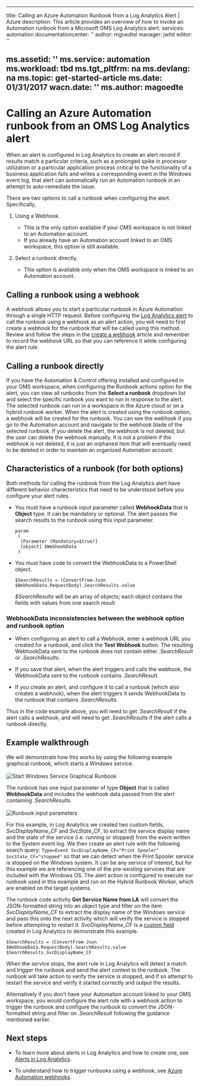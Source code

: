 <!-- not suitable for Mooncake -->

---
title: Calling an Azure Automation Runbook from a Log Analytics Alert | Azure
description: This article provides an overview of how to invoke an Automation runbook from a Microsoft OMS Log Analytics alert.
services: automation
documentationcenter: ''
author: mgoedtel
manager: jwhit
editor: ''

ms.assetid: ''
ms.service: automation
ms.workload: tbd
ms.tgt_pltfrm: na
ms.devlang: na
ms.topic: get-started-article
ms.date: 01/31/2017
wacn.date: ''
ms.author: magoedte
---

# Calling an Azure Automation runbook from an OMS Log Analytics alert

When an alert is configured in Log Analytics to create an alert record if results match a particular criteria, such as a prolonged spike in processor utilization or a particular application process critical to the functionality of a business application fails and writes a corresponding event in the Windows event log, that alert can automatically run an Automation runbook in an attempt to auto-remediate the issue.  

There are two options to call a runbook when configuring the alert.  Specifically,

1. Using a Webhook.
    * This is the only option available if your OMS workspace is not linked to an Automation account.
    * If you already have an Automation account linked to an OMS workspace, this option is still available.  

2. Select a runbook directly.
    * This option is available only when the OMS workspace is linked to an Automation account.  

## Calling a runbook using a webhook

A webhook allows you to start a particular runbook in Azure Automation through a single HTTP request.  Before configuring the [Log Analytics alert](/documentation/articles/log-analytics-alerts/#creating-alert-rules) to call the runbook using a webhook as an alert action, you will need to first create a webhook for the runbook that will be called using this method.  Review and follow the steps in the [create a webhook](./automation-webhooks.md#creating-a-webhook) article and remember to record the webhook URL so that you can reference it while configuring the alert rule.   

## Calling a runbook directly

If you have the Automation & Control offering installed and configured in your OMS workspace, when configuring the Runbook actions option for the alert, you can view all runbooks from the **Select a runbook** dropdown list and select the specific runbook you want to run in response to the alert.  The selected runbook can run in a workspace in the Azure cloud or on a hybrid runbook worker.  When the alert is created using the runbook option, a webhook will be created for the runbook.  You can see the webhook if you go to the Automation account and navigate to the webhook blade of the selected runbook.  If you delete the alert, the webhook is not deleted, but the user can delete the webhook manually.  It is not a problem if the webhook is not deleted, it is just an orphaned item that will eventually need to be deleted in order to maintain an organized Automation account.  

## Characteristics of a runbook (for both options)

Both methods for calling the runbook from the Log Analytics alert have different behavior characteristics that need to be understood before you configure your alert rules.  

* You must have a runbook input parameter called **WebhookData** that is **Object** type.  It can be mandatory or optional.  The alert passes the search results to the runbook using this input parameter.

    ```
    param  
     (  
      [Parameter (Mandatory=$true)]  
      [object] $WebhookData  
     )
    ```

*  You must have code to convert the WebhookData to a PowerShell object.

    `$SearchResults = (ConvertFrom-Json $WebhookData.RequestBody).SearchResults.value`

    *$SearchResults* will be an array of objects; each object contains the fields with values from one search result

### WebhookData inconsistencies between the webhook option and runbook option

* When configuring an alert to call a Webhook, enter a webhook URL you created for a runbook, and click the **Test Webhook** button.  The resulting WebhookData sent to the runbook does not contain either *.SearchResult* or *.SearchResults*.

*  If you save that alert, when the alert triggers and calls the webhook, the WebhookData sent to the runbook contains *.SearchResult*.
* If you create an alert, and configure it to call a runbook (which also creates a webhook), when the alert triggers it sends WebhookData to the runbook that contains *.SearchResults*.

Thus in the code example above, you will need to get *.SearchResult* if the alert calls a webhook, and will need to get *.SearchResults* if the alert calls a runbook directly.

## Example walkthrough

We will demonstrate how this works by using the following example graphical runbook, which starts a Windows service.<br><br> ![Start Windows Service Graphical Runbook](./media/automation-invoke-runbook-from-omsla-alert/automation-runbook-restartservice.png)<br>

The runbook has one input parameter of type **Object** that is called **WebhookData** and includes the webhook data passed from the alert containing *.SearchResults*.<br><br> ![Runbook input parameters](./media/automation-invoke-runbook-from-omsla-alert/automation-runbook-restartservice-inputparameter.png)<br>

For this example, in Log Analytics we created two custom fields, *SvcDisplayName_CF* and *SvcState_CF*, to extract the service display name and the state of the service (i.e. running or stopped) from the event written to the System event log.  We then create an alert rule with the following search query: `Type=Event SvcDisplayName_CF="Print Spooler" SvcState_CF="stopped"` so that we can detect when the Print Spooler service is stopped on the Windows system.  It can be any service of interest, but for this example we are referencing one of the pre-existing services that are included with the Windows OS.  The alert action is configured to execute our runbook used in this example and run on the Hybrid Runbook Worker, which are enabled on the target systems.   

The runbook code activity **Get Service Name from LA** will convert the JSON-formatted string into an object type and filter on the item *SvcDisplayName_CF* to extract the display name of the Windows service and pass this onto the next activity which will verify the service is stopped before attempting to restart it.  *SvcDisplayName_CF* is a [custom field](/documentation/articles/log-analytics-custom-fields/) created in Log Analytics to demonstrate this example.

```
$SearchResults = (ConvertFrom-Json $WebhookData.RequestBody).SearchResults.value
$SearchResults.SvcDisplayName_CF  
```

When the service stops, the alert rule in Log Analytics will detect a match and trigger the runbook and send the alert context to the runbook. The runbook will take action to verify the service is stopped, and if so attempt to restart the service and verify it started correctly and output the results.     

Alternatively if you don't have your Automation account linked to your OMS workspace, you would configure the alert rule with a webhook action to trigger the runbook and configure the runbook to convert the JSON-formatted string and filter on *.SearchResult* following the guidance mentioned earlier.    

## Next steps

* To learn more about alerts in Log Analytics and how to create one, see [Alerts in Log Analytics](/documentation/articles/log-analytics-alerts/).

* To understand how to trigger runbooks using a webhook, see [Azure Automation webhooks](./automation-webhooks.md).